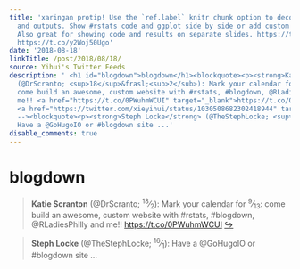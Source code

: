 ```yaml
---
title: 'xaringan protip! Use the `ref.label` knitr chunk option to decouple your code
  and outputs. Show #rstats code and ggplot side by side or add custom CSS for picture-in-picture.
  Also great for showing code and results on separate slides. https://t.co/oL27L8ViYN
  https://t.co/y2Woj50Ugo'
date: '2018-08-18'
linkTitle: /post/2018/08/18/
source: Yihui's Twitter Feeds
description: ' <h1 id="blogdown">blogdown</h1><blockquote><p><strong>Katie Scranton</strong>
  (@DrScranto; <sup>18</sup>&frasl;<sub>2</sub>): Mark your calendar for <sup>9</sup>&frasl;<sub>13</sub>:
  come build an awesome, custom website with #rstats, #blogdown, @RLadiesPhilly and
  me!! <a href="https://t.co/0PWuhmWCUI" target="_blank">https://t.co/0PWuhmWCUI</a>
  <a href="https://twitter.com/xieyihui/status/1030508682302418944" target="_blank">&#8618;</a></p></blockquote><!--
  --><blockquote><p><strong>Steph Locke</strong> (@TheStephLocke; <sup>16</sup>&frasl;<sub>1</sub>):
  Have a @GoHugoIO or #blogdown site ...'
disable_comments: true
---
```

 <h1 id="blogdown">blogdown</h1><blockquote><p><strong>Katie Scranton</strong> (@DrScranto; <sup>18</sup>&frasl;<sub>2</sub>): Mark your calendar for <sup>9</sup>&frasl;<sub>13</sub>: come build an awesome, custom website with #rstats, #blogdown, @RLadiesPhilly and me!! <a href="https://t.co/0PWuhmWCUI" target="_blank">https://t.co/0PWuhmWCUI</a> <a href="https://twitter.com/xieyihui/status/1030508682302418944" target="_blank">&#8618;</a></p></blockquote><!-- --><blockquote><p><strong>Steph Locke</strong> (@TheStephLocke; <sup>16</sup>&frasl;<sub>1</sub>): Have a @GoHugoIO or #blogdown site ...